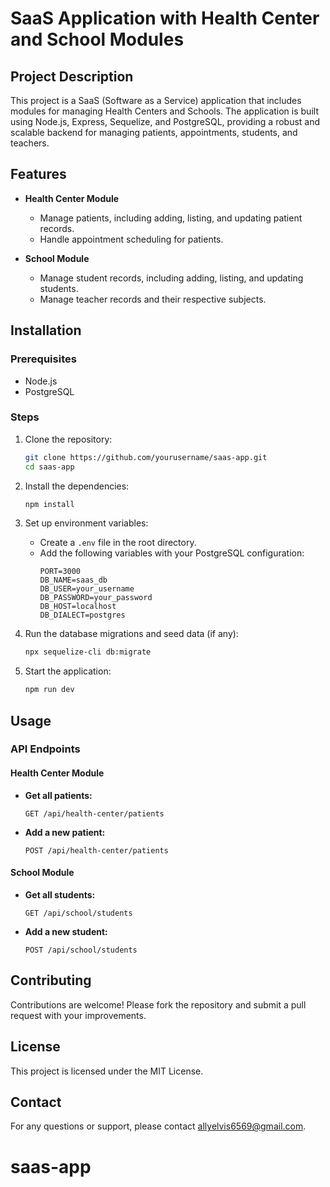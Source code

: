 # SaaS Application with Health Center and School Modules

## Project Description
This project is a SaaS (Software as a Service) application that includes modules for managing Health Centers and Schools. The application is built using Node.js, Express, Sequelize, and PostgreSQL, providing a robust and scalable backend for managing patients, appointments, students, and teachers.

## Features
- **Health Center Module**
  - Manage patients, including adding, listing, and updating patient records.
  - Handle appointment scheduling for patients.
  
- **School Module**
  - Manage student records, including adding, listing, and updating students.
  - Manage teacher records and their respective subjects.

## Installation

### Prerequisites
- Node.js
- PostgreSQL

### Steps
1. Clone the repository:
   ```bash
   git clone https://github.com/yourusername/saas-app.git
   cd saas-app
   ```

2. Install the dependencies:
   ```bash
   npm install
   ```

3. Set up environment variables:
   - Create a `.env` file in the root directory.
   - Add the following variables with your PostgreSQL configuration:
     ```plaintext
     PORT=3000
     DB_NAME=saas_db
     DB_USER=your_username
     DB_PASSWORD=your_password
     DB_HOST=localhost
     DB_DIALECT=postgres
     ```

4. Run the database migrations and seed data (if any):
   ```bash
   npx sequelize-cli db:migrate
   ```

5. Start the application:
   ```bash
   npm run dev
   ```

## Usage

### API Endpoints

#### Health Center Module
- **Get all patients:**
  ```http
  GET /api/health-center/patients
  ```

- **Add a new patient:**
  ```http
  POST /api/health-center/patients
  ```

#### School Module
- **Get all students:**
  ```http
  GET /api/school/students
  ```

- **Add a new student:**
  ```http
  POST /api/school/students
  ```

## Contributing
Contributions are welcome! Please fork the repository and submit a pull request with your improvements.

## License
This project is licensed under the MIT License. 

## Contact
For any questions or support, please contact allyelvis6569@gmail.com.
# saas-app
